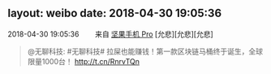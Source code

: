 layout: weibo
date: 2018-04-30 19:05:36
---
2018-04-30 19:05:36  &nbsp;&nbsp;&nbsp;&nbsp;&nbsp;&nbsp; 来自 <a href="http://app.weibo.com/t/feed/Z4AgP" rel="nofollow">坚果手机 Pro</a>
[允悲][允悲][允悲]
>  @无聊科技: #无聊科技# 拉屎也能赚钱！第一款区块链马桶终于诞生，全球限量1000台！
http://t.cn/RnrvTQn ​​​

